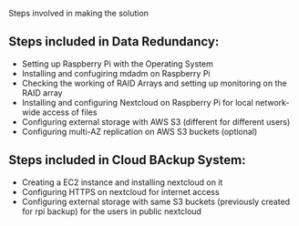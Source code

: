 Steps involved in making the solution

## Steps included in Data Redundancy:
- Setting up Raspberry Pi with the Operating System
- Installing and confugiring mdadm on Raspberry Pi
- Checking the working of RAID Arrays and setting up monitoring on the RAID array
- Installing and configuring Nextcloud on Raspberry Pi for local network-wide access of files
- Configuring external storage with AWS S3 (different for different users)
- Configuring multi-AZ replication on AWS S3 buckets (optional)

## Steps included in Cloud BAckup System:
- Creating a EC2 instance and installing nextcloud on it
- Configuring HTTPS on nextcloud for internet access
- Configuring external storage with same S3 buckets (previously created for rpi backup) for the users in public nextcloud

